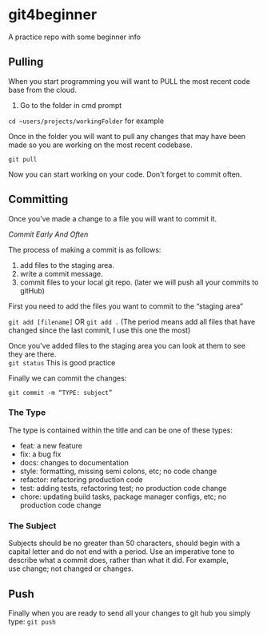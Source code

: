 # git4beginner
A practice repo with some beginner info


## Pulling

When you start programming you will want to PULL the most recent code base from the cloud.

1. Go to the folder in cmd prompt

`cd ~users/projects/workingFolder` for example

Once in the folder you will want to pull any changes that may have been made so you are working on the most recent codebase.

`git pull`

Now you can start working on your code.  Don't forget to commit often.

## Committing

Once you’ve made a change to a file you will want to commit it.

_Commit Early And Often_

The process of making a commit is as follows:
1. add files to the staging area.
2. write a commit message.
3. commit files to your local git repo. (later we will push all your commits to gitHub)

First you need to add the files you want to commit to the “staging area”

`git add [filename]`
OR
`git add .`
(The period means add all files that have changed since the last commit, I use this one the most)

Once you've added files to the staging area you can look at them to see they are there.  
`git status`
This is good practice

Finally we can commit the changes:

`git commit -m “TYPE: subject”`

### The Type

The type is contained within the title and can be one of these types:
* feat: a new feature
* fix: a bug fix
* docs: changes to documentation
* style: formatting, missing semi colons, etc; no code change
* refactor: refactoring production code
* test: adding tests, refactoring test; no production code change
* chore: updating build tasks, package manager configs, etc; no production code change

### The Subject
Subjects should be no greater than 50 characters, should begin with a capital letter and do not end with a period.
Use an imperative tone to describe what a commit does, rather than what it did. For example, use change; not changed or changes.

## Push
Finally when you are ready to send all your changes to git hub you simply type:
`git push`
